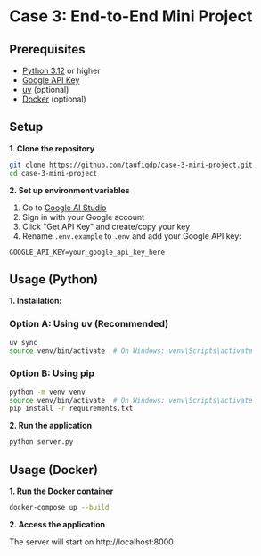 # Case 3: End-to-End Mini Project

## Prerequisites

- [Python 3.12](https://www.python.org/downloads/) or higher
- [Google API Key](https://aistudio.google.com/)
- [uv](https://docs.astral.sh/uv/getting-started/installation/) (optional)
- [Docker](https://www.docker.com/get-started/) (optional)

## Setup

**1. Clone the repository**

```bash
git clone https://github.com/taufiqdp/case-3-mini-project.git
cd case-3-mini-project
```

**2. Set up environment variables**

1. Go to [Google AI Studio](https://aistudio.google.com/)
2. Sign in with your Google account
3. Click "Get API Key" and create/copy your key
4. Rename `.env.example` to `.env` and add your Google API key:

```env
GOOGLE_API_KEY=your_google_api_key_here
```

## Usage (Python)

**1. Installation:**

### Option A: Using uv (Recommended)

```bash
uv sync
source venv/bin/activate  # On Windows: venv\Scripts\activate
```

### Option B: Using pip

```bash
python -m venv venv
source venv/bin/activate  # On Windows: venv\Scripts\activate
pip install -r requirements.txt
```

**2. Run the application**

```bash
python server.py
```

## Usage (Docker)

**1. Run the Docker container**

```bash
docker-compose up --build
```

**2. Access the application**

The server will start on http://localhost:8000
